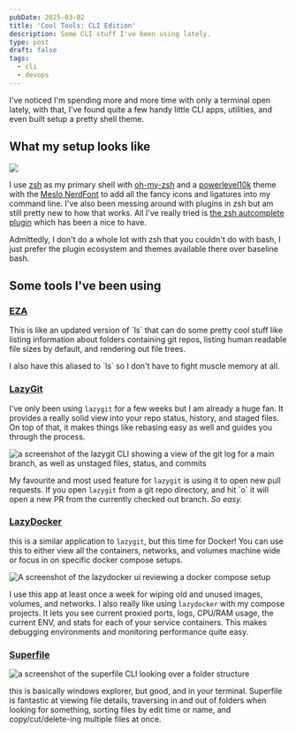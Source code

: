 ```yaml
---
pubDate: 2025-03-02
title: 'Cool Tools: CLI Edition'
description: Some CLI stuff I've been using lately.
type: post
draft: false
tags:
  - cli
  - devops
---
```

I've noticed I'm spending more and more time with only a terminal open lately, with that, I've found quite a few handy little CLI apps, utilities, and even built setup a pretty shell theme.&#x20;

## What my setup looks like

![](@assets/posts/cool-tools-cli-edition/image.png)

I use [zsh](https://www.zsh.org/) as my primary shell with [oh-my-zsh](https://ohmyz.sh/) and a [powerlevel10k](https://github.com/romkatv/powerlevel10k/tree/master) theme with the [Meslo NerdFont](https://github.com/romkatv/powerlevel10k/blob/master/font.md) to add all the fancy icons and ligatures into my command line. I've also been messing around with plugins in zsh but am still pretty new to how that works. All I've really tried is [the zsh autcomplete plugin](https://github.com/marlonrichert/zsh-autocomplete?tab=readme-ov-file#configuration) which has been a nice to have.

Admittedly, I don't do a whole lot with zsh that you couldn't do with bash, I just prefer the plugin ecosystem and themes available there over baseline bash.&#x20;

## Some tools I've been using

### [EZA](https://github.com/eza-community/eza)

This is like an updated version of \`ls\` that can do some pretty cool stuff like listing information about folders containing git repos, listing human readable file sizes by default, and rendering out file trees.&#x20;

I also have this aliased to \`ls\` so I don't have to fight muscle memory at all.&#x20;

### [LazyGit](https://github.com/jesseduffield/lazygit)

I've only been using `lazygit` for a few weeks but I am already a huge fan. It provides a really solid view into your repo status, history, and staged files. On top of that, it makes things like rebasing easy as well and guides you through the process.&#x20;

![a screenshot of the lazygit CLI showing a view of the git log for a main branch, as well as unstaged files, status, and commits](@assets/posts/cool-tools-cli-edition/lazygit-cli.png)

My favourite and most used feature for `lazygit` is using it to open new pull requests. If you open `lazygit` from a git repo directory, and hit \`o\` it will open a new PR from the currently checked out branch. *So easy.*

### [LazyDocker](https://github.com/jesseduffield/lazydocker)

this is a similar application to `lazygit`, but this time for Docker! You can use this to either view all the containers, networks, and volumes machine wide or focus in on specific docker compose setups.&#x20;

![A screenshot of the lazydocker ui reviewing a docker compose setup](@assets/posts/cool-tools-cli-edition/lazydocker-cli.png)

I use this app at least once a week for wiping old and unused images, volumes, and networks. I also really like using `lazydocker` with my compose projects. It lets you see current proxied ports, logs, CPU/RAM usage, the current ENV, and stats for each of your service containers. This makes debugging environments and monitoring performance quite easy.&#x20;

### [Superfile](https://superfile.netlify.app/getting-started/tutorial/)

![a screenshot of the superfile CLI looking over a folder structure](@assets/posts/cool-tools-cli-edition/superfile-cli.png)

this is basically windows explorer, but good, and in your terminal. Superfile is fantastic at viewing file details, traversing in and out of folders when looking for something, sorting files by edit time or name, and copy/cut/delete-ing multiple files at once.&#x20;
